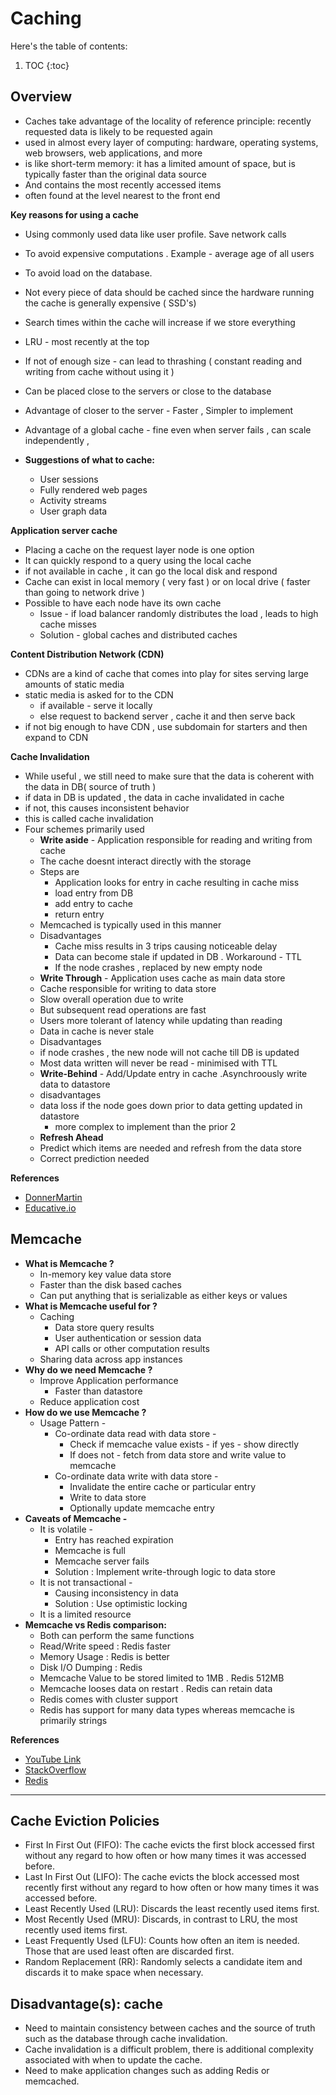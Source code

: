 # Caching

Here's the table of contents:

1. TOC
{:toc}

## Overview

- Caches take advantage of the locality of reference principle: recently requested data is likely to be requested again
- used in almost every layer of computing: hardware, operating systems, web browsers, web applications, and more
- is like short-term memory: it has a limited amount of space, but is typically faster than the original data source 
- And contains the most recently accessed items
- often found at the level nearest to the front end

**Key reasons for using a cache**
- Using commonly used data like user profile. Save network calls 
- To avoid expensive computations . Example - average age of all users
- To avoid load on the database.

- Not every piece of data should be cached since the hardware running the cache is generally expensive ( SSD's)
- Search times within the cache will increase if we store everything
- LRU - most recently at the top 
- If not of enough size - can lead to thrashing ( constant reading and writing from cache without using it )
- Can be placed close to the servers or close to the database 
- Advantage of closer to the server - Faster , Simpler to implement 
- Advantage of a global cache - fine even when server fails , can scale independently ,

- **Suggestions of what to cache:**
	- User sessions
	- Fully rendered web pages
	- Activity streams
	- User graph data


**Application server cache**
- Placing a cache on the request layer node is one option
- It can quickly respond to a query using the local cache 
- if not available in cache , it can go the local disk and respond
- Cache can exist in local memory ( very fast ) or on local drive ( faster than going to network drive )
- Possible to have each node have its own cache 
	- Issue - if load balancer randomly distributes the load , leads to high cache misses 
	- Solution - global caches and distributed caches 
	
**Content Distribution Network (CDN)**
- CDNs are a kind of cache that comes into play for sites serving large amounts of static media
- static media is asked for to the CDN 
	- if available - serve it locally 
	- else request to backend server , cache it and then serve back 
- if not big enough to have CDN , use subdomain for starters and then expand to CDN

**Cache Invalidation**
- While useful , we still need to make sure that the data is coherent with the data in DB( source of truth )
- if data in DB is updated , the data in cache invalidated in cache 
- if not, this causes inconsistent behavior 
- this is called cache invalidation 
- Four schemes primarily used 
   - **Write aside** - Application responsible for reading and writing from cache 
   - The cache doesnt interact directly with the storage
   - Steps are 
     - Application looks for entry in cache resulting in cache miss
     - load entry from DB 
     - add entry to cache 
     - return entry 
   - Memcached is typically used in this manner 
   - Disadvantages 
     - Cache miss results in 3 trips causing noticeable delay
     - Data can become stale if updated in DB . Workaround - TTL
     - If the node crashes , replaced by new empty node 
   - **Write Through** - Application uses cache as main data store 
   - Cache responsible for writing to data store 
   - Slow overall operation due to write 
   - But subsequent read operations are fast 
   - Users more tolerant of latency while updating than reading 
   - Data in cache is never stale 
   - Disadvantages 
	- if node crashes , the new node will not cache till DB is updated 
	- Most data written will never be read - minimised with TTL 
   - **Write-Behind** - Add/Update entry in cache .Asynchroously write data to datastore 
   - disadvantages 
	- data loss if the node goes down prior to data getting updated in datastore 
     	- more complex to implement than the prior 2
   - **Refresh Ahead**
   - Predict which items are needed and refresh from the data store 
   - Correct prediction needed 

**References**
- [DonnerMartin](https://github.com/donnemartin/system-design-primer#cache)
- [Educative.io](https://educative.io/)
	
## Memcache

- **What is Memcache ?**
	- In-memory key value data store
	- Faster than the disk based caches 
	- Can put anything that is serializable as either keys or values
- **What is Memcache useful for ?**
	- Caching
		- Data store query results 
		- User authentication or session data 
		- API calls or other computation results 
	- Sharing data across app instances 
- **Why do we need Memcache ?**
	- Improve Application performance
		- Faster than datastore  
	- Reduce application cost 
- **How do we use Memcache ?**
	- Usage Pattern -
		- Co-ordinate data read with data store -
			- Check if memcache value exists - if yes - show directly 
			- If does not - fetch from data store and write value to memcache 
		- Co-ordinate data write with data store -
			- Invalidate the entire cache or particular entry 
			- Write to data store 
			- Optionally update memcache entry 
- **Caveats of Memcache -**
	- It is volatile -
		- Entry has reached expiration 
		- Memcache is full 
		- Memcache server fails 
		- Solution : Implement write-through logic to data store
	- It is not transactional -
		- Causing inconsistency in data 
		- Solution : Use optimistic locking
	- It is a limited resource 
- **Memcache vs Redis comparison:**
	- Both can perform the same functions 
	- Read/Write speed : Redis faster 
	- Memory Usage : Redis is better 
	- Disk I/O Dumping : Redis
	- Memcache Value to be stored limited to 1MB . Redis 512MB
	- Memcache looses data on restart . Redis can retain data 
	- Redis comes with cluster support 
	- Redis has support for many data types whereas memcache is primarily strings

**References**
- [YouTube Link](https://www.youtube.com/watch?v=TGl81wr8lz8)
- [StackOverflow](https://stackoverflow.com/questions/10558465/memcached-vs-redis)
- [Redis](https://www.credera.com/blog/technology-insights/java/redis-explained-5-minutes-less/)

---

## Cache Eviction Policies
- First In First Out (FIFO): The cache evicts the first block accessed first without any regard to how often or how many times it was accessed before.
- Last In First Out (LIFO): The cache evicts the block accessed most recently first without any regard to how often or how many times it was accessed before.
- Least Recently Used (LRU): Discards the least recently used items first.
- Most Recently Used (MRU): Discards, in contrast to LRU, the most recently used items first.
- Least Frequently Used (LFU): Counts how often an item is needed. Those that are used least often are discarded first.
- Random Replacement (RR): Randomly selects a candidate item and discards it to make space when necessary.

## Disadvantage(s): cache
- Need to maintain consistency between caches and the source of truth such as the database through cache invalidation.
- Cache invalidation is a difficult problem, there is additional complexity associated with when to update the cache.
- Need to make application changes such as adding Redis or memcached.

